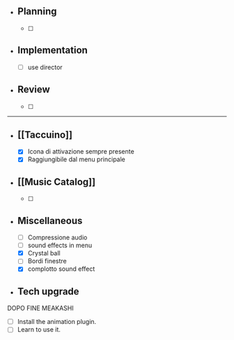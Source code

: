 

- ## Planning
	- [ ] 

- ## Implementation
	- [ ] use director

- ## Review
	- [ ] 


---

- ## [[Taccuino]]
	- [x] Icona di attivazione sempre presente
	- [x] Raggiungibile dal menu principale

- ## [[Music Catalog]]
	- [ ] 


- ## Miscellaneous
	- [ ] Compressione audio
	- [ ] sound effects in menu
	- [x] Crystal ball
	- [ ] Bordi finestre
	- [x] complotto sound effect

- ## Tech upgrade
DOPO FINE MEAKASHI
- [ ] Install the animation plugin.
- [ ] Learn to use it.